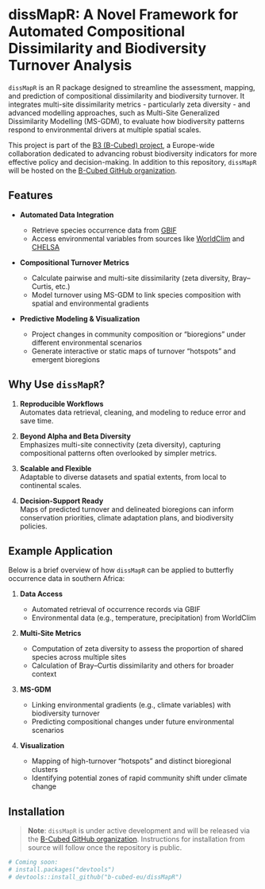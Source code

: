 # dissMapR: A Novel Framework for Automated Compositional Dissimilarity and Biodiversity Turnover Analysis

`dissMapR` is an R package designed to streamline the assessment, mapping, and prediction of compositional dissimilarity and biodiversity turnover. It integrates multi-site dissimilarity metrics - particularly zeta diversity - and advanced modelling approaches, such as Multi-Site Generalized Dissimilarity Modelling (MS-GDM), to evaluate how biodiversity patterns respond to environmental drivers at multiple spatial scales.

This project is part of the [B3 (B-Cubed) project](https://b-cubed.eu/), a Europe-wide collaboration dedicated to advancing robust biodiversity indicators for more effective policy and decision-making. In addition to this repository, `dissMapR` will be hosted on the [B-Cubed GitHub organization](https://github.com/b-cubed-eu).

## Features

- **Automated Data Integration**  
  - Retrieve species occurrence data from [GBIF](https://www.gbif.org/)  
  - Access environmental variables from sources like [WorldClim](https://worldclim.org/) and [CHELSA](https://chelsa-climate.org/)  

- **Compositional Turnover Metrics**  
  - Calculate pairwise and multi-site dissimilarity (zeta diversity, Bray–Curtis, etc.)  
  - Model turnover using MS-GDM to link species composition with spatial and environmental gradients  

- **Predictive Modeling & Visualization**  
  - Project changes in community composition or “bioregions” under different environmental scenarios  
  - Generate interactive or static maps of turnover “hotspots” and emergent bioregions  

## Why Use `dissMapR`?

1. **Reproducible Workflows**  
   Automates data retrieval, cleaning, and modeling to reduce error and save time.

2. **Beyond Alpha and Beta Diversity**  
   Emphasizes multi-site connectivity (zeta diversity), capturing compositional patterns often overlooked by simpler metrics.

3. **Scalable and Flexible**  
   Adaptable to diverse datasets and spatial extents, from local to continental scales.

4. **Decision-Support Ready**  
   Maps of predicted turnover and delineated bioregions can inform conservation priorities, climate adaptation plans, and biodiversity policies.

## Example Application

Below is a brief overview of how `dissMapR` can be applied to butterfly occurrence data in southern Africa:

1. **Data Access**  
   - Automated retrieval of occurrence records via GBIF  
   - Environmental data (e.g., temperature, precipitation) from WorldClim  

2. **Multi-Site Metrics**  
   - Computation of zeta diversity to assess the proportion of shared species across multiple sites  
   - Calculation of Bray–Curtis dissimilarity and others for broader context  

3. **MS-GDM**  
   - Linking environmental gradients (e.g., climate variables) with biodiversity turnover  
   - Predicting compositional changes under future environmental scenarios  

4. **Visualization**  
   - Mapping of high-turnover “hotspots” and distinct bioregional clusters  
   - Identifying potential zones of rapid community shift under climate change

## Installation

> **Note**: `dissMapR` is under active development and will be released via the [B-Cubed GitHub organization](https://github.com/b-cubed-eu). Instructions for installation from source will follow once the repository is public.

```r
# Coming soon:
# install.packages("devtools")
# devtools::install_github("b-cubed-eu/dissMapR")

